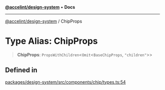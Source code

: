 [**@accelint/design-system**](../README.md) • **Docs**

***

[@accelint/design-system](../README.md) / ChipProps

# Type Alias: ChipProps

> **ChipProps**: `PropsWithChildren`\<`Omit`\<`BaseChipProps`, `"children"`\>\>

## Defined in

[packages/design-system/src/components/chip/types.ts:54](https://github.com/gohypergiant/standard-toolkit/blob/258694cea8ed8bbd956b3cf5da47c2c9debcf127/packages/design-system/src/components/chip/types.ts#L54)
